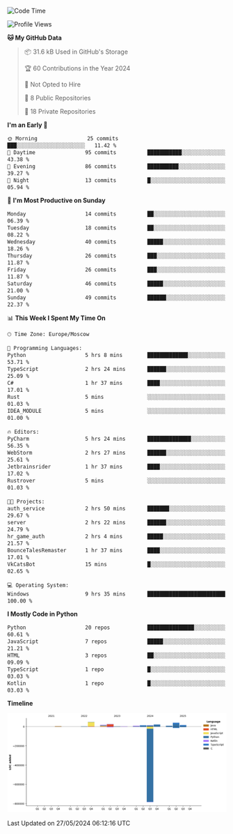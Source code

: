 <!--START_SECTION:waka-->
![Code Time](http://img.shields.io/badge/Code%20Time-344%20hrs%2026%20mins-blue)

![Profile Views](http://img.shields.io/badge/Profile%20Views-0-blue)

**🐱 My GitHub Data** 

> 📦 31.6 kB Used in GitHub's Storage 
 > 
> 🏆 60 Contributions in the Year 2024
 > 
> 🚫 Not Opted to Hire
 > 
> 📜 8 Public Repositories 
 > 
> 🔑 18 Private Repositories 
 > 
**I'm an Early 🐤** 

```text
🌞 Morning                25 commits          ███░░░░░░░░░░░░░░░░░░░░░░   11.42 % 
🌆 Daytime                95 commits          ███████████░░░░░░░░░░░░░░   43.38 % 
🌃 Evening                86 commits          ██████████░░░░░░░░░░░░░░░   39.27 % 
🌙 Night                  13 commits          █░░░░░░░░░░░░░░░░░░░░░░░░   05.94 % 
```
📅 **I'm Most Productive on Sunday** 

```text
Monday                   14 commits          ██░░░░░░░░░░░░░░░░░░░░░░░   06.39 % 
Tuesday                  18 commits          ██░░░░░░░░░░░░░░░░░░░░░░░   08.22 % 
Wednesday                40 commits          █████░░░░░░░░░░░░░░░░░░░░   18.26 % 
Thursday                 26 commits          ███░░░░░░░░░░░░░░░░░░░░░░   11.87 % 
Friday                   26 commits          ███░░░░░░░░░░░░░░░░░░░░░░   11.87 % 
Saturday                 46 commits          █████░░░░░░░░░░░░░░░░░░░░   21.00 % 
Sunday                   49 commits          ██████░░░░░░░░░░░░░░░░░░░   22.37 % 
```


📊 **This Week I Spent My Time On** 

```text
🕑︎ Time Zone: Europe/Moscow

💬 Programming Languages: 
Python                   5 hrs 8 mins        █████████████░░░░░░░░░░░░   53.71 % 
TypeScript               2 hrs 24 mins       ██████░░░░░░░░░░░░░░░░░░░   25.09 % 
C#                       1 hr 37 mins        ████░░░░░░░░░░░░░░░░░░░░░   17.01 % 
Rust                     5 mins              ░░░░░░░░░░░░░░░░░░░░░░░░░   01.03 % 
IDEA_MODULE              5 mins              ░░░░░░░░░░░░░░░░░░░░░░░░░   01.00 % 

🔥 Editors: 
PyCharm                  5 hrs 24 mins       ██████████████░░░░░░░░░░░   56.35 % 
WebStorm                 2 hrs 27 mins       ██████░░░░░░░░░░░░░░░░░░░   25.61 % 
Jetbrainsrider           1 hr 37 mins        ████░░░░░░░░░░░░░░░░░░░░░   17.02 % 
Rustrover                5 mins              ░░░░░░░░░░░░░░░░░░░░░░░░░   01.03 % 

🐱‍💻 Projects: 
auth_service             2 hrs 50 mins       ███████░░░░░░░░░░░░░░░░░░   29.67 % 
server                   2 hrs 22 mins       ██████░░░░░░░░░░░░░░░░░░░   24.79 % 
hr_game_auth             2 hrs 4 mins        █████░░░░░░░░░░░░░░░░░░░░   21.57 % 
BounceTalesRemaster      1 hr 37 mins        ████░░░░░░░░░░░░░░░░░░░░░   17.01 % 
VkCatsBot                15 mins             █░░░░░░░░░░░░░░░░░░░░░░░░   02.65 % 

💻 Operating System: 
Windows                  9 hrs 35 mins       █████████████████████████   100.00 % 
```

**I Mostly Code in Python** 

```text
Python                   20 repos            ███████████████░░░░░░░░░░   60.61 % 
JavaScript               7 repos             █████░░░░░░░░░░░░░░░░░░░░   21.21 % 
HTML                     3 repos             ██░░░░░░░░░░░░░░░░░░░░░░░   09.09 % 
TypeScript               1 repo              █░░░░░░░░░░░░░░░░░░░░░░░░   03.03 % 
Kotlin                   1 repo              █░░░░░░░░░░░░░░░░░░░░░░░░   03.03 % 
```



**Timeline**

![Lines of Code chart](https://raw.githubusercontent.com/adlemx/adlemx/main/assets/bar_graph.png)


 Last Updated on 27/05/2024 06:12:16 UTC
<!--END_SECTION:waka-->
